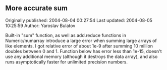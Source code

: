 ## More accurate sum 
Originally published: 2004-08-04 00:27:54 
Last updated: 2004-08-05 10:25:59 
Author: Yaroslav Bulatov 
 
Built-in "sum" function, as well as add.reduce functions in Numeric/numarray introduce a large error when summing large arrays of like elements. I got relative error of about 1e-9 after summing 10 million doubles between 0 and 1. Function below has error less than 1e-15, doesn't use any additional memory (although it destroys the data array), and also runs asymptotically faster for unlimited precision numbers.